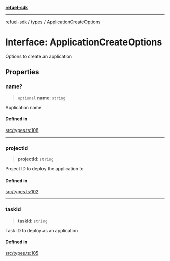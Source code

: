 [**refuel-sdk**](../../README.md)

***

[refuel-sdk](../../modules.md) / [types](../README.md) / ApplicationCreateOptions

# Interface: ApplicationCreateOptions

Options to create an application

## Properties

### name?

> `optional` **name**: `string`

Application name

#### Defined in

[src/types.ts:108](https://github.com/refuel-ai/refuel-sdk/blob/7a0f1a61ebc96b440ae457740bef10a1f55424fa/src/types.ts#L108)

***

### projectId

> **projectId**: `string`

Project ID to deploy the application to

#### Defined in

[src/types.ts:102](https://github.com/refuel-ai/refuel-sdk/blob/7a0f1a61ebc96b440ae457740bef10a1f55424fa/src/types.ts#L102)

***

### taskId

> **taskId**: `string`

Task ID to deploy as an application

#### Defined in

[src/types.ts:105](https://github.com/refuel-ai/refuel-sdk/blob/7a0f1a61ebc96b440ae457740bef10a1f55424fa/src/types.ts#L105)
